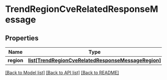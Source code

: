 # TrendRegionCveRelatedResponseMessage

## Properties
Name | Type | Description | Notes
------------ | ------------- | ------------- | -------------
**region** | [**list[TrendRegionCveRelatedResponseMessageRegion]**](TrendRegionCveRelatedResponseMessageRegion.md) |  | [optional] 

[[Back to Model list]](../README.md#documentation-for-models) [[Back to API list]](../README.md#documentation-for-api-endpoints) [[Back to README]](../README.md)


